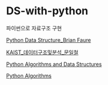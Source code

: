 # DS-with-python

파이썬으로 자료구조 구현

[Python Data Structure_Brian Faure](https://www.youtube.com/playlist?list=PLEJyjB1oGzx3iTZvOVedkT8nZ2cG105U7)

[KAIST_데이터구조및분석_문일철](https://www.edwith.org/datastructure-2018F)

[Python Algorithms and Data Structures](https://www.youtube.com/playlist?list=PLib7LoYR5PuDxi8TxxGKxMgf8b-jtoS3i)

[Python Algorithms](https://www.youtube.com/playlist?list=PLEJyjB1oGzx2h88Tj90B5_HadLq339Cso)

